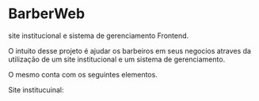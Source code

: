 # BarberWeb
site institucional e sistema de gerenciamento Frontend.

O intuito desse projeto é ajudar os barbeiros em seus negocios atraves da utilização de um site institucional e um sistema de gerenciamento.

O mesmo conta com os seguintes elementos.

Site institucuinal:

